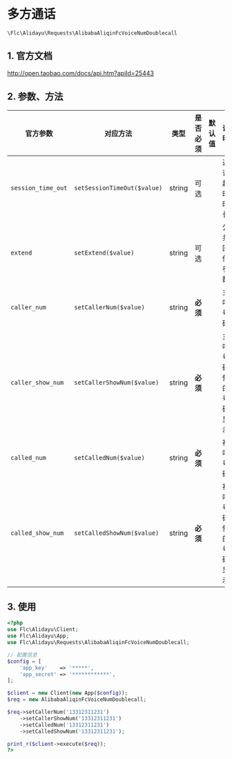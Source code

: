 # 多方通话

`\Flc\Alidayu\Requests\AlibabaAliqinFcVoiceNumDoublecall`

## 1. 官方文档

http://open.taobao.com/docs/api.htm?apiId=25443

## 2. 参数、方法

|官方参数|对应方法|类型|是否必须|默认值|说明|
|----|----|----|----|----|----|
|`session_time_out`|`setSessionTimeOut($value)`|string|可选| |通话超时时长|
|`extend`|`setExtend($value)`|string|可选| |公共回传参数|
|`caller_num`|`setCallerNum($value)`|string|**必须**| |主叫号码|
|`caller_show_num`|`setCallerShowNum($value)`|string|**必须**| |主叫号码侧的号码显示|
|`called_num`|`setCalledNum($value)`|string|**必须**| |被叫号码|
|`called_show_num`|`setCalledShowNum($value)`|string|**必须**| |被叫号码侧的号码显示|

## 3. 使用

```php
<?php
use Flc\Alidayu\Client;
use Flc\Alidayu\App;
use Flc\Alidayu\Requests\AlibabaAliqinFcVoiceNumDoublecall;

// 配置信息
$config = [
    'app_key'    => '*****',
    'app_secret' => '************',
];

$client = new Client(new App($config));
$req = new AlibabaAliqinFcVoiceNumDoublecall;

$req->setCallerNum('13312311231')
    ->setCallerShowNum('13312311231')
    ->setCalledNum('13312311231')
    ->setCalledShowNum('13312311231');

print_r($client->execute($req));
?>
```
